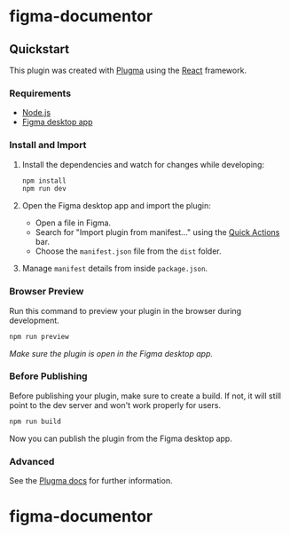 # figma-documentor

## Quickstart

This plugin was created with [Plugma](https://github.com/gavinmcfarland/plugma) using the [React](https://react.dev/) framework.

### Requirements

- [Node.js](https://nodejs.org/en)
- [Figma desktop app](https://www.figma.com/downloads/)

### Install and Import

1. Install the dependencies and watch for changes while developing:

   ```bash
   npm install
   npm run dev
   ```

2. Open the Figma desktop app and import the plugin:

   - Open a file in Figma.
   - Search for "Import plugin from manifest..." using the [Quick Actions](https://help.figma.com/hc/en-us/articles/360040328653-Use-shortcuts-and-quick-actions#Use_quick_actions) bar.
   - Choose the `manifest.json` file from the `dist` folder.

3. Manage `manifest` details from inside `package.json`.

### Browser Preview

Run this command to preview your plugin in the browser during development.

```bash
npm run preview
```

_Make sure the plugin is open in the Figma desktop app._

### Before Publishing

Before publishing your plugin, make sure to create a build. If not, it will still point to the dev server and won't work properly for users.

```bash
npm run build
```

Now you can publish the plugin from the Figma desktop app.

### Advanced

See the [Plugma docs](https://plugma.dev/docs) for further information.

# figma-documentor
